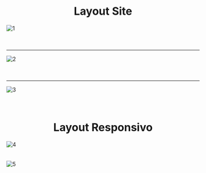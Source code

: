 # <div align="center">  Layout Site  </div>
![1](https://user-images.githubusercontent.com/86329011/205512371-5bdc652e-24c6-4fb9-8f52-90802ea4ba73.PNG)<br><br><br><hr>
![2](https://user-images.githubusercontent.com/86329011/205512375-8c469ee6-5579-42f1-b7a0-0b091df9f769.PNG)<br><br><br><hr>
![3](https://user-images.githubusercontent.com/86329011/205512376-7e54ca96-a9df-42ec-a460-07d4cf001cc7.PNG)<br><br><br>
# <div align="center">  Layout Responsivo </div>
![4](https://user-images.githubusercontent.com/86329011/205512519-8a8c8ba7-7c6e-407d-9ee3-31cd6d51421c.PNG)<br><br><br>
![5](https://user-images.githubusercontent.com/86329011/205512520-461e2bed-d505-4c66-a91d-7dedf7522857.PNG)


